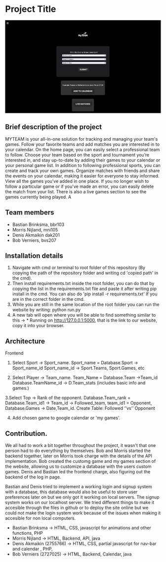 # Project Title
![Screenshot](frontend/images/homepage.png)

## Brief description of the project
MYTEAM is your all-in-one solution for tracking and managing your team's games. Follow your favorite teams and add matches you are interested in to your calendar. On the home page, you can easily select a professional team to follow. Choose your team based on the sport and tournament you’re interested in, and stay up-to-date by adding their games to your calendar or your personal game list.
In addition to following professional sports, you can create and track your own games. Organize matches with friends and share the events on your calendar, making it easier for everyone to stay informed. View all the games you've added in one place. If you no longer wish to follow a particular game or if you've made an error, you can easily delete the match from your list. There is also a live games section to see the games currently being played. A




## Team members
- Bastian Brinksma, bbr103
- Morris Nijland, mni105
- Denis Akmaikin dak201
- Bob Verniers, bvs207

## Installation details
1. Navigate with cmd or terminal to root folder of this repository (By copying the path of the repository folder and writing cd 'copied path' in the cmd).
2. Then install requirements.txt inside the root folder, you can do that by copying the list in the         requirements.txt file and paste it after writing pip install in the cmd. 
You can also do 'pip install -r requirements.txt' If you are in the correct folder in the cmd.
3. While you are still in the same location of the root folder you can run the website by writing:
   python run.py
4. A new tab will open where you will be able to find something similar 
   to this ->  * Running on http://127.0.0.1:5000, that is the link to our website, copy it into your browser.

## Architecture
Frontend 
1. Select Sport -> Sport_name.  Sport_name = Database.Sport -> Sport_name_id
	Sport_name_id -> Sport.Teams, Sport.Games, etc

2. Select Player -> Team_name.  Team_Name = Database.Team ->Team_id
	Database.TeamName_id -> D.Team_stats (includes basic info and games.)



3.Select Top -> Rank of the opponent. Database.Team_rank = Database.Team_id1
	-> Team_id -> Followed_team, team_id1 = Opponent, 
	Database.Games -> Date,Team_id.
	Create Table: Followed ‘’vs’’ Opponent

4. Add chosen game to google calendar or 'my games'.

## Contribution.
We all had to work a bit together throughout the project, it wasn't that one person had to do everything by themselves. Bob and Morris started the backend together, later on Morris took charge with the details of the API implementation. Bob created the customg game and my games section of the website, allowing us to customize a database with the users custom games. Denis and Bastian led the frontend charge, also figuring out the backend of the log in page. 

Bastian and Denis tried to implement a working login and signup system with a database, this database would also be useful to store user preferences later on but we only got it working on local servers. The signup system works on our localhost server. We tried different things to make it accesible through the files in github or to deploy the site online but we could not make the login system work because of the issues when making it accesible for non local computers. 

- Bastian Brinksma -> HTML, CSS, javascript for animations and other functions, PHP
- Morris Nijland -> HTML, Backend, API, java
- Denis Akmaikin (2755766) -> HTML, CSS, partial javascript for nav-bar and calendar , PHP,
- Bob Verniers (2727025) -> HTML, Backend, Calendar, java

